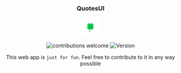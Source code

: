 <div align="center">

### QuotesUI 

<img src="public/logo.png" height="48px" width="48px">

![contributions welcome](https://img.shields.io/badge/contributions-welcome-brightgreen.svg?style=flat-square)
![Version](https://img.shields.io/badge/version-0.0.1-brightgreen.svg?style=flat-square)

This web app is ```just for fun```. Feel free to contribute to it in any way possible 


</div>



